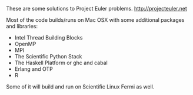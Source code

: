 These are some solutions to Project Euler problems.
  http://projecteuler.net

Most of the code builds/runs on Mac OSX with some additional packages
and libraries:

* Intel Thread Building Blocks
* OpenMP
* MPI
* The Scientific Python Stack
* The Haskell Platform or ghc and cabal
* Erlang and OTP
* R

Some of it will build and run on Scientific Linux Fermi as well.
